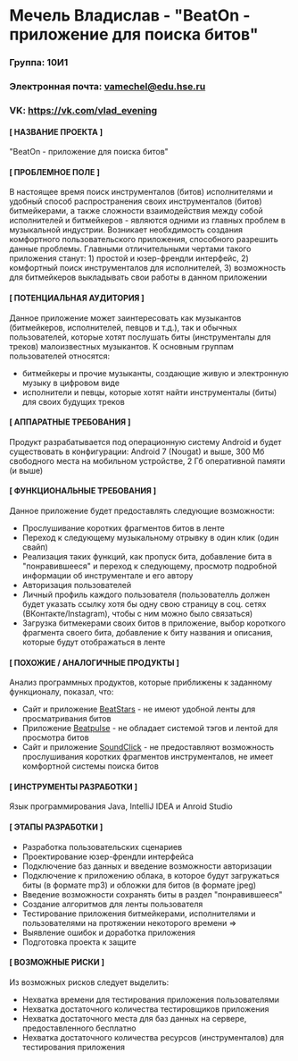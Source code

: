 Мечель Владислав - "BeatOn - приложение для поиска битов"
=========================================================
### Группа: 10И1
### Электронная почта: vamechel@edu.hse.ru
### VK: https://vk.com/vlad_evening
#### [ НАЗВАНИЕ ПРОЕКТА ]
"BeatOn - приложение для поиска битов"
#### [ ПРОБЛЕМНОЕ ПОЛЕ ] 
В настоящее время поиск инструменталов (битов) исполнителями и удобный способ распространения своих инструменталов (битов) битмейкерами, а также сложности взаимодействия между собой исполнителей и битмейкеров - являются одними из главных проблем в музыкальной индустрии. Возникает необхдимость создания комфортного пользовательского приложения, способного разрешить данные проблемы. Главными отличительными чертами такого приложения станут: 1) простой и юзер-френдли интерфейс, 2) комфортный поиск инструменталов для исполнителей, 3) возможность для битмейкеров выкладывать свои работы в данном приложении
#### [ ПОТЕНЦИАЛЬНАЯ АУДИТОРИЯ ]
Данное приложение может заинтересовать как музыкантов (битмейкеров, исполнителей, певцов и т.д.), так и обычных пользователей, которые хотят послушать биты (инструменталы для треков) малоизвестных музыкантов. 
К основным группам пользователей относятся:
* битмейкеры и прочие музыканты, создающие живую и электронную музыку в цифровом виде
* исполнители и певцы, которые хотят найти инструменталы (биты) для своих будущих треков
#### [ АППАРАТНЫЕ ТРЕБОВАНИЯ ]
Продукт разрабатывается под операционную систему Android и будет существовать в конфигурации: Android 7 (Nougat) и выше, 300 Мб свободного места на мобильном устройстве, 2 Гб оперативной памяти (и выше)
#### [ ФУНКЦИОНАЛЬНЫЕ ТРЕБОВАНИЯ ]
Данное приложение будет предоставлять следующие возможности:
* Прослушивание коротких фрагментов битов в ленте
* Переход к следующему музыкальному отрывку в один клик (один свайп)
* Реализация таких функций, как пропуск бита, добавление бита в "понравившееся" и переход к следующему,
 просмотр подробной информации об инструментале и его автору
* Авторизация пользователей
* Личный профиль каждого пользователя (пользователль должен будет указать ссылку хотя бы одну свою страницу в соц. сетях (ВКонтакте/Instagram), чтобы с ним можно было связаться)
* Загрузка битмекерами своих битов в приложение, выбор короткого фрагмента своего бита, добавление к биту названия и описания, которые будут отображаться в ленте
#### [ ПОХОЖИЕ / АНАЛОГИЧНЫЕ ПРОДУКТЫ ]
Анализ программных продуктов, которые приближены к заданному функционалу, показал, что:
* Сайт и приложение [BeatStars](https://www.beatstars.com/) - не имеют удобной ленты для просматривания битов
* Приложение [Beatpulse](https://beatpulse.co/) - не обладает системой тэгов и лентой для просмотра битов
* Сайт и приложение [SoundClick](https://www.soundclick.com/) - не предоставляют возможность прослушивания коротких фрагментов инструменталов, не имеет комфортной системы поиска битов
#### [ ИНСТРУМЕНТЫ РАЗРАБОТКИ ]
Язык программирования Java, IntelliJ IDEA и Anroid Studio
#### [ ЭТАПЫ РАЗРАБОТКИ ]
* Разработка пользовательских сценариев
* Проектирование юзер-френдли интерфейса
* Подключение баз данных и введение возможности авторизации
* Подключение к приложению облака, в которое будут загружаться биты (в формате mp3) и обложки для битов (в формате jpeg) 
* Введение возможности cохранять биты в раздел "понравившееся"
* Создание алгоритмов для ленты пользователя
* Тестирование приложения битмейкерами, исполнителями и пользователями на протяжении некоторого времени => 
* Выявление ошибок и доработка приложения
* Подготовка проекта к защите
#### [ ВОЗМОЖНЫЕ РИСКИ ]
Из возможных рисков следует выделить:
* Нехватка времени для тестирования приложения пользователями
* Нехватка достаточного количества тестировщиков приложения
* Нехватка достаточного места для баз данных на сервере, предоставленного бесплатно
* Нехватка достаточного количества ресурсов (инструменталов) для тестирования приложения
